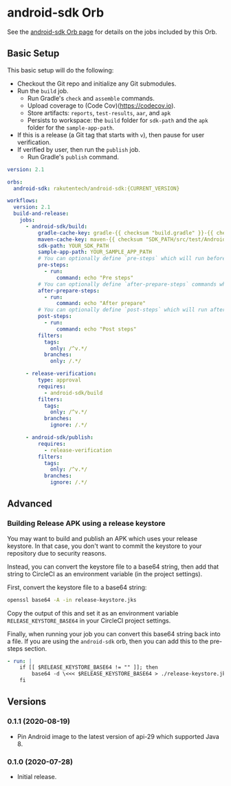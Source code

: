 # android-sdk Orb

See the [android-sdk Orb page](https://circleci.com/orbs/registry/orb/rakutentech/android-sdk) for details on the jobs included by this Orb.

## Basic Setup

This basic setup will do the following:
- Checkout the Git repo and initialize any Git submodules.
- Run the `build` job.
    - Run Gradle's `check` and `assemble` commands.
    - Upload coverage to (Code Cov)(https://codecov.io).
    - Store artifacts: `reports`, `test-results`, `aar`, and `apk`
    - Persists to workspace: the `build` folder for `sdk-path` and the `apk` folder for the `sample-app-path`.
- If this is a release (a Git tag that starts with `v`), then pause for user verification.
- If verified by user, then run the `publish` job.
    - Run Gradle's `publish` command.

```yml
version: 2.1

orbs:
  android-sdk: rakutentech/android-sdk:{CURRENT_VERSION}

workflows:
  version: 2.1
  build-and-release:
    jobs:
      - android-sdk/build:
          gradle-cache-key: gradle-{{ checksum "build.gradle" }}-{{ checksum "YOUR_SDK_PATH/build.gradle" }}
          maven-cache-key: maven-{{ checksum "SDK_PATH/src/test/AndroidManifest.xml" }}
          sdk-path: YOUR_SDK_PATH
          sample-app-path: YOUR_SAMPLE_APP_PATH
          # You can optionally define `pre-steps` which will run before any other steps in the job.
          pre-steps:
            - run:
                command: echo "Pre steps"
          # You can optionally define `after-prepare-steps` commands which will run after the project has been checked out and the Gradle dependencies have been downloaded
          after-prepare-steps:
            - run:
                command: echo "After prepare"
          # You can optionally define `post-steps` which will run after all other steps in the job have completed.
          post-steps:
            - run:
                command: echo "Post steps"
          filters:
            tags:
              only: /^v.*/
            branches:
              only: /.*/

      - release-verification:
          type: approval
          requires:
            - android-sdk/build
          filters:
            tags:
              only: /^v.*/
            branches:
              ignore: /.*/

      - android-sdk/publish:
          requires:
            - release-verification
          filters:
            tags:
              only: /^v.*/
            branches:
              ignore: /.*/
```

## Advanced

### Building Release APK using a release keystore

You may want to build and publish an APK which uses your release keystore. In that case, you don't want to commit the keystore to your repository due to security reasons.

Instead, you can convert the keystore file to a base64 string, then add that string to CircleCI as an environment variable (in the project settings).

First, convert the keystore file to a base64 string:

```bash
openssl base64 -A -in release-keystore.jks
```

Copy the output of this and set it as an environment variable `RELEASE_KEYSTORE_BASE64` in your CircleCI project settings.

Finally, when running your job you can convert this base64 string back into a file. If you are using the `android-sdk` orb, then you can add this to the pre-steps section.

```yml
- run: |
    if [[ $RELEASE_KEYSTORE_BASE64 != "" ]]; then
        base64 -d \<<< $RELEASE_KEYSTORE_BASE64 > ./release-keystore.jks
    fi
```

## Versions

### 0.1.1 (2020-08-19)

- Pin Android image to the latest version of api-29 which supported Java 8.

### 0.1.0 (2020-07-28)

- Initial release.
